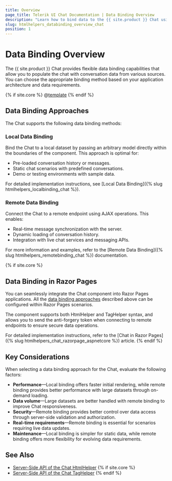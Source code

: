 ```yaml
---
title: Overview
page_title: Telerik UI Chat Documentation | Data Binding Overview  
description: "Learn how to bind data to the {{ site.product }} Chat using various data binding approaches."
slug: htmlhelpers_databinding_overview_chat
position: 1
---
```


# Data Binding Overview

The {{ site.product }} Chat provides flexible data binding capabilities that allow you to populate the chat with conversation data from various sources. You can choose the appropriate binding method based on your application architecture and data requirements.

{% if site.core %}
@[template](/_contentTemplates/core/json-serialization-note.md#json-serialization-note)
{% endif %}

## Data Binding Approaches

The Chat supports the following data binding methods:

### Local Data Binding

Bind the Chat to a local dataset by passing an arbitrary model directly within the boundaries of the component. This approach is optimal for:
- Pre-loaded conversation history or messages.
- Static chat scenarios with predefined conversations.
- Demo or testing environments with sample data.

For detailed implementation instructions, see [Local Data Binding]({% slug htmlhelpers_localbinding_chat %}).

### Remote Data Binding

Connect the Chat to a remote endpoint using AJAX operations. This enables:
- Real-time message synchronization with the server.
- Dynamic loading of conversation history.
- Integration with live chat services and messaging APIs.

For more information and examples, refer to the [Remote Data Binding]({% slug htmlhelpers_remotebinding_chat %}) documentation.

{% if site.core %}
## Data Binding in Razor Pages

You can seamlessly integrate the Chat component into Razor Pages applications. All the [data binding approaches](#data-binding-approaches) described above can be configured within Razor Pages scenarios.

The component supports both HtmlHelper and TagHelper syntax, and allows you to send the anti-forgery token when connecting to remote endpoints to ensure secure data operations.

For detailed implementation instructions, refer to the [Chat in Razor Pages]({% slug htmlhelpers_chat_razorpage_aspnetcore %}) article.
{% endif %}

## Key Considerations

When selecting a data binding approach for the Chat, evaluate the following factors:

* **Performance**&mdash;Local binding offers faster initial rendering, while remote binding provides better performance with large datasets through on-demand loading.
* **Data volume**&mdash;Large datasets are better handled with remote binding to improve Chat responsiveness.
* **Security**&mdash;Remote binding provides better control over data access through server-side validation and authorization.
* **Real-time requirements**&mdash;Remote binding is essential for scenarios requiring live data updates.
* **Maintenance**&mdash;Local binding is simpler for static data, while remote binding offers more flexibility for evolving data requirements.

## See Also

* [Server-Side API of the Chat HtmlHelper](/api/chat)
{% if site.core %}
* [Server-Side API of the Chat TagHelper](/api/taghelpers/chat)
{% endif %}